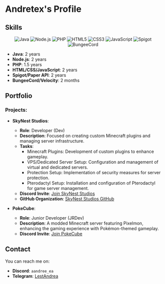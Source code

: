 # Andretex's Profile

## Skills
<p align="center">
    <img alt="Java" src="https://img.shields.io/badge/java-%23ED8B00.svg?&style=for-the-badge&logo=java&logoColor=white"/>
    <img alt="Node.js" src="https://img.shields.io/badge/node.js-%2343853D.svg?&style=for-the-badge&logo=node.js&logoColor=white"/>
    <img alt="PHP" src="https://img.shields.io/badge/php-%23777BB4.svg?&style=for-the-badge&logo=php&logoColor=white"/>
    <img alt="HTML5" src="https://img.shields.io/badge/html5-%23E34F26.svg?&style=for-the-badge&logo=html5&logoColor=white"/>
    <img alt="CSS3" src="https://img.shields.io/badge/css3-%231572B6.svg?&style=for-the-badge&logo=css3&logoColor=white"/>
    <img alt="JavaScript" src="https://img.shields.io/badge/javascript-%23323330.svg?&style=for-the-badge&logo=javascript&logoColor=%23F7DF1E"/>
    <img alt="Spigot" src="https://img.shields.io/badge/spigot-%23F7DF1E.svg?&style=for-the-badge&logo=java&logoColor=white"/>
    <img alt="BungeeCord" src="https://img.shields.io/badge/bungeecord-%234BBF8D.svg?&style=for-the-badge&logo=java&logoColor=white"/>
</p>

- **Java**: 2 years
- **Node.js**: 2 years
- **PHP**: 1.5 years
- **HTML/CSS/JavaScript**: 2 years
- **Spigot/Paper API**: 2 years
- **BungeeCord/Velocity**: 2 months

## Portfolio
### Projects:
- **SkyNest Studios**: 
  - **Role**: Developer (Dev)
  - **Description**: Focused on creating custom Minecraft plugins and managing server infrastructure.
  - **Tasks**:
    - Minecraft Plugins: Development of custom plugins to enhance gameplay.
    - VPS/Dedicated Server Setup: Configuration and management of virtual and dedicated servers.
    - Protection Setup: Implementation of security measures for server protection.
    - Pterodactyl Setup: Installation and configuration of Pterodactyl for game server management.
  - **Discord Invite**: [Join SkyNest Studios](https://discord.gg/3Rh9kMKdvQ)
  - **GitHub Organization**: [SkyNest Studios GitHub](https://github.com/SkyNest-Studios)

- **PokeCube**: 
  - **Role**: Junior Developer (JRDev)
  - **Description**: A modded Minecraft server featuring Pixelmon, enhancing the gaming experience with Pokémon-themed gameplay.
  - **Discord Invite**: [Join PokeCube](https://discord.pokecube.it)

## Contact
You can reach me on:
- **Discord**: `aandree_ea`
- **Telegram**: [LestAndrea](https://t.me/LestAndrea)

